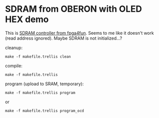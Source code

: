 # SDRAM from OBERON with OLED HEX demo

This is
[SDRAM controller from fpga4fun](https://www.fpga4fun.com/SDRAM2.html).
Seems to me like it doesn't work (read address ignored).
Maybe SDRAM is not initialized...?

cleanup:

    make -f makefile.trellis clean

compile:

    make -f makefile.trellis

program (upload to SRAM, temporary):

    make -f makefile.trellis program

or

    make -f makefile.trellis program_ocd

